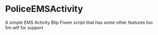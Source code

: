 # PoliceEMSActivity
A simple EMS Activity Blip Fivem script that has some other features too
5m.wtf for support